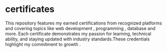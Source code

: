 # certificates
This repository features my earned certifications from recognized platforms and  covering topics like web development , programming  , database  and more. Each certificate demonstrates my passion for learning, technical ability, and staying updated with industry standards.These credentials highlight my commitment to growth .
